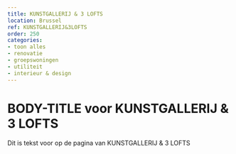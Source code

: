 ```yaml
---
title: KUNSTGALLERIJ & 3 LOFTS
location: Brussel
ref: KUNSTGALLERIJ&3LOFTS
order: 250
categories:
- toon alles
- renovatie
- groepswoningen
- utiliteit
- interieur & design
---
```

# BODY-TITLE voor KUNSTGALLERIJ & 3 LOFTS

Dit is tekst voor op de pagina van KUNSTGALLERIJ & 3 LOFTS